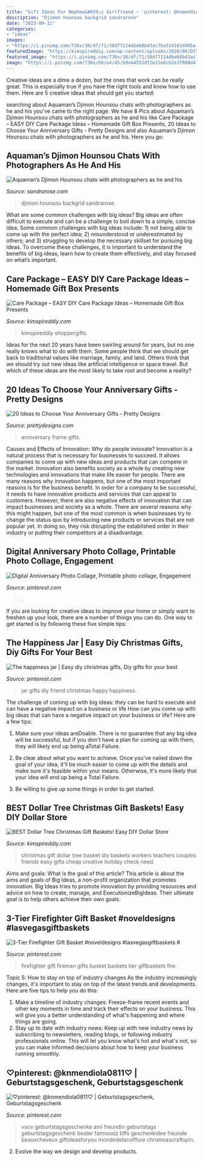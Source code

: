 ```yaml
---
title: "Gift Ideas For Nephew&#039;s Girlfriend ~ ♡pinterest: @knmendiola0811♡"
description: "Djimon hounsou backgrid sandrarose"
date: "2023-09-11"
categories:
- "ideas"
images:
- "https://i.pinimg.com/736x/38/df/71/38df7114dbe68b43ac76a51d161d405a.jpg"
featuredImage: "https://kimspireddiy.com/wp-content/uploads/2020/08/DIY-Care-Package_DIY-Gift-Box-3.jpg"
featured_image: "https://i.pinimg.com/736x/38/df/71/38df7114dbe68b43ac76a51d161d405a.jpg"
image: "https://i.pinimg.com/736x/b9/e4/45/b9e44552df2e21e6cb2e3f988d47b756--firefighter-gifts-service-projects.jpg"
---
```



Creative ideas are a dime a dozen, but the ones that work can be really great. This is especially true if you have the right tools and know how to use them. Here are 5 creative ideas that should get you started:

	

		
searching about Aquaman’s Djimon Hounsou chats with photographers as he and his you've came to the right page. We have 8 Pics about Aquaman’s Djimon Hounsou chats with photographers as he and his like Care Package – EASY DIY Care Package Ideas – Homemade Gift Box Presents, 20 Ideas to Choose Your Anniversary Gifts - Pretty Designs and also Aquaman’s Djimon Hounsou chats with photographers as he and his. Here you go:
		
    
## Aquaman’s Djimon Hounsou Chats With Photographers As He And His

<img loading=lazy src="http://sandrarose.com/wp-content/uploads/2019/08/Djimon-Hounsou-and-girlfriend.jpg" onerror="this.onerror=null;this.src='https://tse2.mm.bing.net/th?id=OIP.qIc1TJ_4lsEnSJZKVh-8rgHaLH&amp;pid=15.1';" alt="Aquaman’s Djimon Hounsou chats with photographers as he and his">

_Source: sandrarose.com_

>djimon hounsou backgrid sandrarose. 

	

What are some common challenges with big ideas?
Big ideas are often difficult to execute and can be a challenge to boil down to a simple, concise idea. Some common challenges with big ideas include: 1) not being able to come up with the perfect idea; 2) misunderstood or underestimated by others; and 3) struggling to develop the necessary skillset for pursuing big ideas. To overcome these challenges, it is important to understand the benefits of big ideas, learn how to create them effectively, and stay focused on what’s important.

    
## Care Package – EASY DIY Care Package Ideas – Homemade Gift Box Presents

<img loading=lazy src="https://kimspireddiy.com/wp-content/uploads/2020/08/DIY-Care-Package_DIY-Gift-Box-3.jpg" onerror="this.onerror=null;this.src='https://tse4.mm.bing.net/th?id=OIP.2DYkEnRsxsBENBcp852YnQHaLH&amp;pid=15.1';" alt="Care Package – EASY DIY Care Package Ideas – Homemade Gift Box Presents">

_Source: kimspireddiy.com_

>kimspireddiy shoppergifts. 

	

Ideas for the next 20 years have been swirling around for years, but no one really knows what to do with them. Some people think that we should get back to traditional values like marriage, family, and land. Others think that we should try out new ideas like artificial intelligence or space travel. But which of these ideas are the most likely to take root and become a reality?

    
## 20 Ideas To Choose Your Anniversary Gifts - Pretty Designs

<img loading=lazy src="https://www.prettydesigns.com/wp-content/uploads/2015/06/Photo-Frame.jpg" onerror="this.onerror=null;this.src='https://tse2.mm.bing.net/th?id=OIP.Q4T0GwM3vH_PCg8azBS8eQHaJ3&amp;pid=15.1';" alt="20 Ideas to Choose Your Anniversary Gifts - Pretty Designs">

_Source: prettydesigns.com_

>anniversary frame gifts. 

	

Causes and Effects of Innovation: Why do people innovate?
Innovation is a natural process that is necessary for businesses to succeed. It allows companies to come up with new ideas and products that can compete in the market. Innovation also benefits society as a whole by creating new technologies and innovations that make life easier for people. There are many reasons why innovation happens, but one of the most important reasons is for the business benefit. In order for a company to be successful, it needs to have innovative products and services that can appeal to customers. However, there are also negative effects of innovation that can impact businesses and society as a whole. There are several reasons why this might happen, but one of the most common is when businesses try to change the status quo by introducing new products or services that are not popular yet. In doing so, they risk disrupting the established order in their industry or putting their competitors at a disadvantage.

    
## Digital Anniversary Photo Collage, Printable Photo Collage, Engagement

<img loading=lazy src="https://i.pinimg.com/736x/4d/9e/e4/4d9ee43c6ee312e542c1f8d8ffe47dfa.jpg" onerror="this.onerror=null;this.src='https://tse1.mm.bing.net/th?id=OIP.ily7iwyD28XUhMkXnp1W0QHaF4&amp;pid=15.1';" alt="Digital Anniversary Photo Collage, Printable photo collage, Engagement">

_Source: pinterest.com_

>. 

	

If you are looking for creative ideas to improve your home or simply want to freshen up your look, there are a number of things you can do. One way to get started is by following these five simple tips: 

    
## The Happiness Jar | Easy Diy Christmas Gifts, Diy Gifts For Your Best

<img loading=lazy src="https://i.pinimg.com/736x/d3/e7/ec/d3e7ecf40ed55b22c3e358f2c4b94b9f--happy-jar-the-happy.jpg" onerror="this.onerror=null;this.src='https://tse1.mm.bing.net/th?id=OIP.txqbx9X757GNFPeOz_by0wHaLH&amp;pid=15.1';" alt="The happiness jar | Easy diy christmas gifts, Diy gifts for your best">

_Source: pinterest.com_

>jar gifts diy friend christmas happy happiness. 

	

The challenge of coming up with big ideas: they can be hard to execute and can have a negative impact on a business or life
How can you come up with big ideas that can have a negative impact on your business or life? Here are a few tips: 
1. Make sure your ideas areDoable. There is no guarantee that any big idea will be successful, but if you don't have a plan for coming up with them, they will likely end up being aTotal Failure. 

2. Be clear about what you want to achieve. Once you've nailed down the goal of your idea, it'll be much easier to come up with the details and make sure it's feasible within your means. Otherwise, it's more likely that your idea will end up being a Total Failure. 

3. Be willing to give up some things in order to get started.

    
## BEST Dollar Tree Christmas Gift Baskets! Easy DIY Dollar Store

<img loading=lazy src="https://kimspireddiy.com/wp-content/uploads/2019/11/Dollar-Tree-Christmas-Gift-Basket-Ideas-DIY.jpg" onerror="this.onerror=null;this.src='https://tse2.mm.bing.net/th?id=OIP.Uhgd6FUSKXUpNMv1QZlfJQHaLH&amp;pid=15.1';" alt="BEST Dollar Tree Christmas Gift Baskets! Easy DIY Dollar Store">

_Source: kimspireddiy.com_

>christmas gift dollar tree basket diy baskets workers teachers couples friends easy gifts cheap creative holiday check need. 

	

Aims and goals: What is the goal of this article?
This article is about the aims and goals of Big Ideas, a non-profit organization that promotes innovation. Big Ideas tries to promote innovation by providing resources and advice on how to create, manage, and ExecutionizeBigIdeas. Their ultimate goal is to help others achieve their own goals.

    
## 3-Tier Firefighter Gift Basket #noveldesigns #lasvegasgiftbaskets #

<img loading=lazy src="https://i.pinimg.com/736x/b9/e4/45/b9e44552df2e21e6cb2e3f988d47b756--firefighter-gifts-service-projects.jpg" onerror="this.onerror=null;this.src='https://tse1.mm.bing.net/th?id=OIP.AUsQSH1bkfvZPGpGq7IuGwAAAA&amp;pid=15.1';" alt="3-Tier Firefighter Gift Basket #noveldesigns #lasvegasgiftbaskets #">

_Source: pinterest.com_

>firefighter gift fireman gifts basket baskets tier giftbaskets fire. 

	

Topic 5: How to stay on top of industry changes
As the industry increasingly changes, it's important to stay on top of the latest trends and developments. Here are five tips to help you do this:
1. Make a timeline of industry changes: Freeze-frame recent events and other key moments in time and track their effects on your business. This will give you a better understanding of what's happening and where things are going.
2. Stay up to date with industry news: Keep up with new industry news by subscribing to newsletters, reading blogs, or following industry professionals online. This will let you know what's hot and what's not, so you can make informed decisions about how to keep your business running smoothly.

    
## ♡pinterest: @knmendiola0811♡ | Geburtstagsgeschenk, Geburtstagsgeschenk

<img loading=lazy src="https://i.pinimg.com/736x/38/df/71/38df7114dbe68b43ac76a51d161d405a.jpg" onerror="this.onerror=null;this.src='https://tse3.mm.bing.net/th?id=OIP.1xTJtXchHNds4eEgauwaWwAAAA&amp;pid=15.1';" alt="♡pinterest: @knmendiola0811♡ | Geburtstagsgeschenk, Geburtstagsgeschenk">

_Source: pinterest.com_

>vsco geburtstagsgeschenke ami freundin geburtstags geburtstagsgeschenk bester fatmoodz bffs geschenkidee freunde beauxcheveux giftideasforyou mondedelacoiffure christmascraftspin. 

	

2. Evolve the way we design and develop products.

